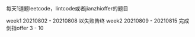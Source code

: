 每天1道题leetcode，lintcode或者jianzhioffer的题目

  week1 20210802 - 20210808 以失败告终
  week2 20210809 - 20210815 完成剑指offer 3 - 10
